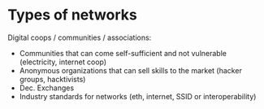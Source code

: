 # Types of networks

Digital coops / communities / associations:

* Communities that can come self-sufficient and not vulnerable \(electricity, internet coop\)
* Anonymous organizations that can sell skills to the market \(hacker groups, hacktivists\)
* Dec. Exchanges
* Industry standards for networks \(eth, internet, SSID or interoperability\)

